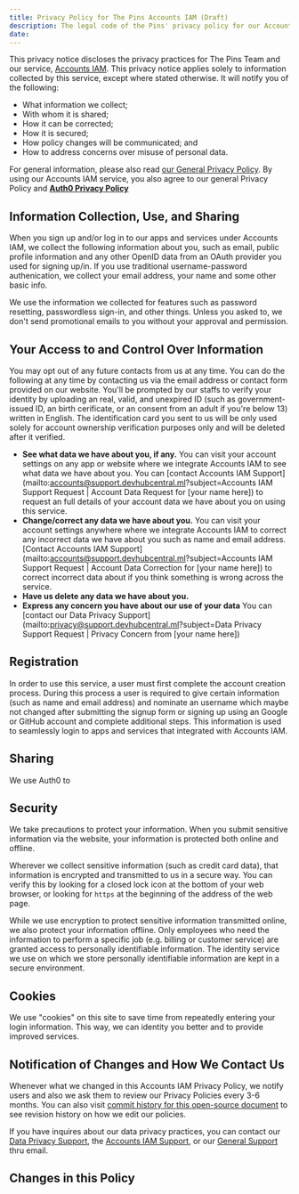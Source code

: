 ```yaml
---
title: Privacy Policy for The Pins Accounts IAM (Draft)
description: The legal code of the Pins' privacy policy for our Accounts IAM service.
date: 
---
```


This privacy notice discloses the privacy practices for The Pins Team and our service, [Accounts IAM](https://iam.devhubcentral.ml). This privacy notice applies solely to information collected by this service, except where stated otherwise. It will notify you of the following:

- What information we collect;
- With whom it is shared;
- How it can be corrected;
- How it is secured;
- How policy changes will be communicated; and
- How to address concerns over misuse of personal data.

For general information, please also read [our General Privacy Policy](privacy). By using our Accounts IAM service, you also agree to our general Privacy Policy and **[Auth0 Privacy Policy](https://auth0.com/privacy/)**

## Information Collection, Use, and Sharing 

When you sign up and/or log in to our apps and services under Accounts IAM, we collect the following information about you, such as email, public profile information and any other OpenID data from an OAuth provider you used for signing up/in. If you use traditional username-password authenication, we collect your email address, your name and some other basic info.

We use the information we collected for features such as password resetting, passwordless sign-in, and other things. Unless you asked to, we don't send promotional emails to you without your approval and permission.

## Your Access to and Control Over Information

You may opt out of any future contacts from us at any time. You can do the following at any time by contacting us via the email address or contact form provided on our website. You'll be prompted by our staffs to verify your identity by uploading an real, valid, and unexpired ID (such as government-issued ID, an birth cerificate, or an consent from an adult if you're below 13) written in English. The identification card you sent to us will be only used solely for account ownership verification purposes only and will be deleted after it verified.

- **See what data we have about you, if any.** You can visit your account settings on any app or website where we integrate Accounts IAM to see what data we have about you. You can [contact Accounts IAM Support](mailto:accounts@support.devhubcentral.ml?subject=Accounts IAM Support Request | Account Data Request for [your name here]) to request an full details of your account data we have about you on using this service.
- **Change/correct any data we have about you.** You can visit your account settings anywhere where we integrate Accounts IAM to correct any incorrect data we have about you such as name and email address. [Contact Accounts IAM Support](mailto:accounts@support.devhubcentral.ml?subject=Accounts IAM Support Request | Account Data Correction for [your name here]) to correct incorrect data about if you think something is wrong across the service.
- **Have us delete any data we have about you.**
- **Express any concern you have about our use of your data** You can [contact our Data Privacy Support](mailto:privacy@support.devhubcentral.ml?subject=Data Privacy Support Request | Privacy Concern from [your name here])

## Registration

In order to use this service, a user must first complete the account creation process. During this process a user is required to give certain information (such as name and email address) and nominate an username which maybe not changed after submitting the signup form or signing up using an Google or GitHub account and complete additional steps. This information is used to seamlessly login to apps and services that integrated with Accounts IAM.

## Sharing

We use Auth0 to

## Security

We take precautions to protect your information. When you submit sensitive information via the website, your information is protected both online and offline.

Wherever we collect sensitive information (such as credit card data), that information is encrypted and transmitted to us in a secure way. You can verify this by looking for a closed lock icon at the bottom of your web browser, or looking for `https` at the beginning of the address of the web page.

While we use encryption to protect sensitive information transmitted online, we also protect your information offline. Only employees who need the information to perform a specific job (e.g. billing or customer service) are granted access to personally identifiable information. The identity service we use on which we store personally identifiable information are kept in a secure environment.

## Cookies

We use "cookies" on this site to save time from repeatedly entering your login information. This way, we can identity you better and to provide improved services.

## Notification of Changes and How We Contact Us

Whenever what we changed in this Accounts IAM Privacy Policy, we notify users and also we ask them to review our Privacy Policies every 3-6 months. You can also visit [commit history for this open-source document](https://gitlab.com/MadeByThePinsTeam-DevLabs/legal/legal.madebythepins.tk/commits) to see revision history on how we edit our policies.

If you have inquires about our data privacy practices, you can contact our [Data Privacy Support](mailto:privacy@support.devhubcentral.ml), the [Accounts IAM Support](mailto:accounts@support.devhubcentral.ml), or our [General Support](mailto:support@support.devhubcentral.ml) thru email.

## Changes in this Policy

